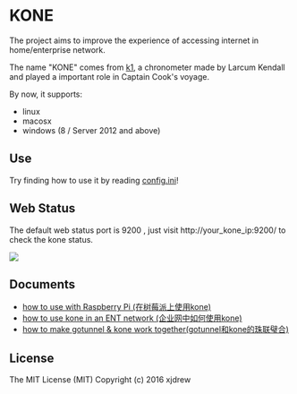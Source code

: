 
# KONE
The project aims to improve the experience of accessing internet in home/enterprise network.

The name "KONE" comes from [k1](https://en.wikipedia.org/wiki/Larcum_Kendall#K1), a chronometer made by Larcum Kendall and played a important role in Captain Cook's voyage.

By now, it supports:

* linux
* macosx
* windows (8 / Server 2012 and above)

## Use
Try finding how to use it by reading [config.ini](./config.ini)!

## Web Status
The default web status port is 9200 , just visit http://your_kone_ip:9200/ to check the kone status.

<img src=./misc/images/kone_webui.png border=0>

## Documents
* [how to use with Raspberry Pi (在树莓派上使用kone)](./misc/docs/how-to-use-with-raspberry-pi.md)
* [how to use kone in an ENT network (企业网中如何使用kone)](./misc/docs/kone-in-ent-network.md)
* [how to make gotunnel & kone work together(gotunnel和kone的珠联璧合)](./misc/docs/gotunnel-kone-work-together.md)

## License
The MIT License (MIT) Copyright (c) 2016 xjdrew
